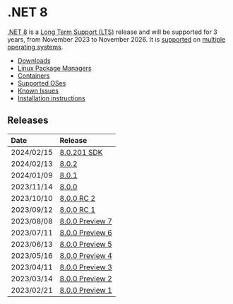 # .NET 8

[.NET 8](https://devblogs.microsoft.com/dotnet/announcing-dotnet-8/) is a [Long Term Support (LTS)](../../release-policies.md) release and will be supported for 3 years, from November 2023 to November 2026. It is [supported](../../support.md) on [multiple operating systems](supported-os.md).

- [Downloads](https://dotnet.microsoft.com/download/dotnet/8.0)
- [Linux Package Managers](https://learn.microsoft.com/dotnet/core/install/linux)
- [Containers](https://hub.docker.com/_/microsoft-dotnet)
- [Supported OSes](supported-os.md)
- [Known Issues](known-issues.md)
- [Installation instructions](install.md)

## Releases

| Date | Release |
| :-- | :-- |
| 2024/02/15 | [8.0.201 SDK](https://github.com/dotnet/core/blob/main/release-notes/8.0/8.0.2/8.0.201.md) |
| 2024/02/13 | [8.0.2](https://github.com/dotnet/core/blob/main/release-notes/8.0/8.0.2/8.0.2.md) |
| 2024/01/09 | [8.0.1](https://github.com/dotnet/core/blob/main/release-notes/8.0/8.0.1/8.0.1.md) |
| 2023/11/14 | [8.0.0](https://github.com/dotnet/core/blob/main/release-notes/8.0/8.0.0/8.0.0.md) |
| 2023/10/10 | [8.0.0 RC 2](https://github.com/dotnet/core/blob/main/release-notes/8.0/preview/8.0.0-rc.2.md) |
| 2023/09/12 | [8.0.0 RC 1](https://github.com/dotnet/core/blob/main/release-notes/8.0/preview/8.0.0-rc.1.md) |
| 2023/08/08 | [8.0.0 Preview 7](https://github.com/dotnet/core/blob/main/release-notes/8.0/preview/8.0.0-preview.7.md) |
| 2023/07/11 | [8.0.0 Preview 6](https://github.com/dotnet/core/blob/main/release-notes/8.0/preview/8.0.0-preview.6.md) |
| 2023/06/13 | [8.0.0 Preview 5](https://github.com/dotnet/core/blob/main/release-notes/8.0/preview/8.0.0-preview.5.md) |
| 2023/05/16 | [8.0.0 Preview 4](https://github.com/dotnet/core/blob/main/release-notes/8.0/preview/8.0.0-preview.4.md) |
| 2023/04/11 | [8.0.0 Preview 3](https://github.com/dotnet/core/blob/main/release-notes/8.0/preview/8.0.0-preview.3.md) |
| 2023/03/14 | [8.0.0 Preview 2](https://github.com/dotnet/core/blob/main/release-notes/8.0/preview/8.0.0-preview.2.md) |
| 2023/02/21 | [8.0.0 Preview 1](https://github.com/dotnet/core/blob/main/release-notes/8.0/preview/8.0.0-preview.1.md) |

